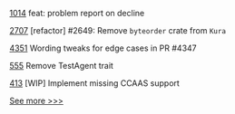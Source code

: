 
[1014](https://github.com/hyperledger/aries-framework-javascript/pull/1014) feat: problem report on decline

[2707](https://github.com/hyperledger/iroha/pull/2707) [refactor] #2649: Remove `byteorder` crate from `Kura`

[4351](https://github.com/hyperledger/besu/pull/4351) Wording tweaks for edge cases in PR #4347

[555](https://github.com/hyperledger/aries-vcx/pull/555) Remove TestAgent trait

[413](https://github.com/hyperledger/fabric-test/pull/413) [WIP] Implement missing CCAAS support


[See more >>>](https://start-here.hyperledger.org/pull-requests)
